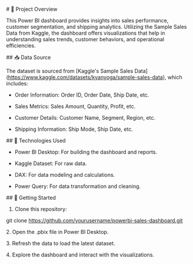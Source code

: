 \# 📝 Project Overview



This Power BI dashboard provides insights into sales performance, customer segmentation, and shipping analytics. Utilizing the Sample Sales Data from Kaggle, the dashboard offers visualizations that help in understanding sales trends, customer behaviors, and operational efficiencies.



\## 📥 Data Source



The dataset is sourced from \[Kaggle's Sample Sales Data](https://www.kaggle.com/datasets/kyanyoga/sample-sales-data), which includes:



* Order Information: Order ID, Order Date, Ship Date, etc.



* Sales Metrics: Sales Amount, Quantity, Profit, etc.



* Customer Details: Customer Name, Segment, Region, etc.



* Shipping Information: Ship Mode, Ship Date, etc.



\## 🔧 Technologies Used



* Power BI Desktop: For building the dashboard and reports.



* Kaggle Dataset: For raw data.



* DAX: For data modeling and calculations.



* Power Query: For data transformation and cleaning.



\## 🚀 Getting Started



1. Clone this repository:



git clone https://github.com/yourusername/powerbi-sales-dashboard.git



2\. Open the .pbix file in Power BI Desktop.



3\. Refresh the data to load the latest dataset.



4\. Explore the dashboard and interact with the visualizations.



